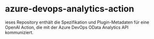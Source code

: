 # azure-devops-analytics-action
ieses Repository enthält die Spezifikation und Plugin-Metadaten für eine OpenAI Action, die mit der Azure DevOps OData Analytics API kommuniziert.
